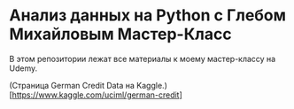 # Анализ данных на Python с Глебом Михайловым Мастер-Класс

В этом репозитории лежат все материалы к моему мастер-классу на Udemy.

(Страница German Credit Data на Kaggle.)[https://www.kaggle.com/uciml/german-credit]
